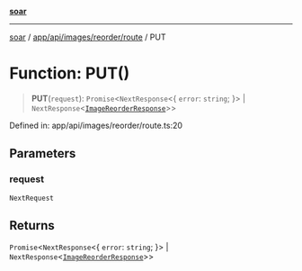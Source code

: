[**soar**](../../../../../../README.md)

***

[soar](../../../../../../modules.md) / [app/api/images/reorder/route](../README.md) / PUT

# Function: PUT()

> **PUT**(`request`): `Promise`\<`NextResponse`\<\{ `error`: `string`; \}\> \| `NextResponse`\<[`ImageReorderResponse`](../../../../../../types/images/interfaces/ImageReorderResponse.md)\>\>

Defined in: app/api/images/reorder/route.ts:20

## Parameters

### request

`NextRequest`

## Returns

`Promise`\<`NextResponse`\<\{ `error`: `string`; \}\> \| `NextResponse`\<[`ImageReorderResponse`](../../../../../../types/images/interfaces/ImageReorderResponse.md)\>\>
